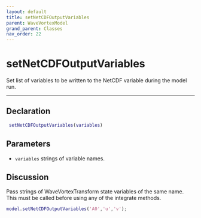 ```yaml
---
layout: default
title: setNetCDFOutputVariables
parent: WaveVortexModel
grand_parent: Classes
nav_order: 22
---
```


#  setNetCDFOutputVariables

Set list of variables to be written to the NetCDF variable during the model run.


---

## Declaration
```matlab
 setNetCDFOutputVariables(variables)
```
## Parameters
+ `variables`  strings of variable names.

## Discussion

       
  Pass strings of WaveVortexTransform state variables of the
  same name. This must be called before using any of the
  integrate methods.
 
  ```matlab
  model.setNetCDFOutputVariables('A0','u','v');
  ```
